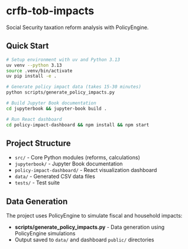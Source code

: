 # crfb-tob-impacts

Social Security taxation reform analysis with PolicyEngine.

## Quick Start

```bash
# Setup environment with uv and Python 3.13
uv venv --python 3.13
source .venv/bin/activate
uv pip install -e .

# Generate policy impact data (takes 15-30 minutes)
python scripts/generate_policy_impacts.py

# Build Jupyter Book documentation
cd jupyterbook && jupyter-book build .

# Run React dashboard
cd policy-impact-dashboard && npm install && npm start
```

## Project Structure

- `src/` - Core Python modules (reforms, calculations)
- `jupyterbook/` - Jupyter Book documentation
- `policy-impact-dashboard/` - React visualization dashboard
- `data/` - Generated CSV data files
- `tests/` - Test suite

## Data Generation

The project uses PolicyEngine to simulate fiscal and household impacts:

- **scripts/generate_policy_impacts.py** - Data generation using PolicyEngine simulations
- Output saved to `data/` and dashboard `public/` directories
